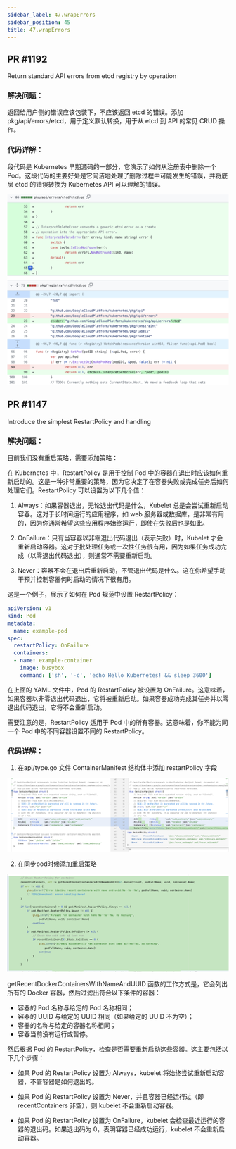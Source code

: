```yaml
---
sidebar_label: 47.wrapErrors
sidebar_position: 45
title: 47.wrapErrors
---
```


## PR #1192

Return standard API errors from etcd registry by operation 

### 解决问题：

返回给用户侧的错误应该包装下，不应该返回 etcd 的错误。添加 pkg/api/errors/etcd，用于定义默认转换，用于从 etcd 到 API 的常见 CRUD 操作。

### 代码详解：

段代码是 Kubernetes 早期源码的一部分，它演示了如何从注册表中删除一个 Pod。这段代码的主要好处是它简洁地处理了删除过程中可能发生的错误，并将底层 etcd 的错误转换为 Kubernetes API 可以理解的错误。

![](https://raw.githubusercontent.com/mouuii/picture/master/%E6%88%AA%E5%B1%8F2023-06-22%20%E4%B8%8B%E5%8D%888.21.08.png)

## PR #1147
Introduce the simplest RestartPolicy and handling

### 解决问题：

目前我们没有重启策略，需要添加策略：

在 Kubernetes 中，RestartPolicy 是用于控制 Pod 中的容器在退出时应该如何重新启动的。这是一种非常重要的策略，因为它决定了在容器失败或完成任务后如何处理它们。RestartPolicy 可以设置为以下几个值：

1. Always：如果容器退出，无论退出代码是什么，Kubelet 总是会尝试重新启动容器。这对于长时间运行的应用程序，如 web 服务器或数据库，是非常有用的，因为你通常希望这些应用程序始终运行，即使在失败后也是如此。

2. OnFailure：只有当容器以非零退出代码退出（表示失败）时，Kubelet 才会重新启动容器。这对于批处理任务或一次性任务很有用，因为如果任务成功完成（以零退出代码退出），则通常不需要重新启动。

3. Never：容器不会在退出后重新启动，不管退出代码是什么。这在你希望手动干预并控制容器何时启动的情况下很有用。

这是一个例子，展示了如何在 Pod 规范中设置 RestartPolicy：

```yaml
apiVersion: v1
kind: Pod
metadata:
  name: example-pod
spec:
  restartPolicy: OnFailure
  containers:
  - name: example-container
    image: busybox
    command: ['sh', '-c', 'echo Hello Kubernetes! && sleep 3600']
```
在上面的 YAML 文件中，Pod 的 RestartPolicy 被设置为 OnFailure。这意味着，如果容器以非零退出代码退出，它将被重新启动。如果容器成功完成其任务并以零退出代码退出，它将不会重新启动。

需要注意的是，RestartPolicy 适用于 Pod 中的所有容器。这意味着，你不能为同一个 Pod 中的不同容器设置不同的 RestartPolicy。


### 代码详解：
1. 在api/type.go 文件 ContainerManifest 结构体中添加 restartPolicy 字段


![](https://raw.githubusercontent.com/mouuii/picture/master/%E6%88%AA%E5%B1%8F2023-06-22%20%E4%B8%8B%E5%8D%888.39.29.png)

2. 在同步pod时候添加重启策略

![](https://raw.githubusercontent.com/mouuii/picture/master/%E6%88%AA%E5%B1%8F2023-06-22%20%E4%B8%8B%E5%8D%888.44.34.png)

getRecentDockerContainersWithNameAndUUID 函数的工作方式是，它会列出所有的 Docker 容器，然后过滤出符合以下条件的容器：

- 容器的 Pod 名称与给定的 Pod 名称相同；
- 容器的 UUID 与给定的 UUID 相同（如果给定的 UUID 不为空）；
- 容器的名称与给定的容器名称相同；
- 容器当前没有运行或暂停。

然后根据 Pod 的 RestartPolicy，检查是否需要重新启动这些容器。这主要包括以下几个步骤：

- 如果 Pod 的 RestartPolicy 设置为 Always，kubelet 将始终尝试重新启动容器，不管容器是如何退出的。

- 如果 Pod 的 RestartPolicy 设置为 Never，并且容器已经运行过（即 recentContainers 非空），则 kubelet 不会重新启动容器。

- 如果 Pod 的 RestartPolicy 设置为 OnFailure，kubelet 会检查最近运行的容器的退出码。如果退出码为 0，表明容器已经成功运行，kubelet 不会重新启动容器。